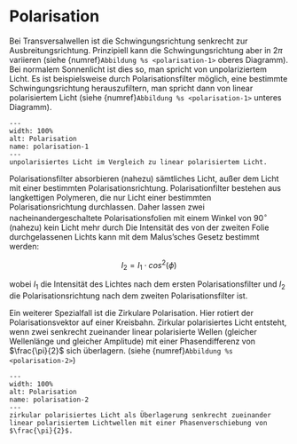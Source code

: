 # Polarisation

Bei Transversalwellen ist die Schwingungsrichtung senkrecht zur Ausbreitungsrichtung. Prinzipiell kann die Schwingungsrichtung aber in $2\pi$ variieren (siehe {numref}`Abbildung %s <polarisation-1>` oberes Diagramm). Bei normalem Sonnenlicht ist dies so, man spricht von unpolariziertem Licht.
Es ist beispielsweise durch Polarisationsfilter möglich, eine bestimmte Schwingungsrichtung herauszufiltern, man spricht dann von linear polarisiertem Licht (siehe {numref}`Abbildung %s <polarisation-1>` unteres Diagramm). 


```{figure} Bilder_Licht/polarisation.svg
---
width: 100%
alt: Polarisation
name: polarisation-1
---
unpolarisiertes Licht im Vergleich zu linear polarisiertem Licht. 
 ```

Polarisationsfilter absorbieren (nahezu) sämtliches Licht, außer dem Licht mit einer bestimmten Polarisationsrichtung. Polarisationfilter bestehen aus langkettigen Polymeren, die nur Licht einer bestimmten Polarisationsrichtung durchlassen. 
Daher lassen zwei nacheinandergeschaltete Polarisationsfolien mit einem Winkel von $90^\circ$ (nahezu) kein Licht mehr durch
Die Intensität des von der zweiten Folie durchgelassenen Lichts kann mit dem Malus’sches Gesetz bestimmt werden:

$$I_2 = I_1 \cdot cos^2\left(\phi \right) $$

wobei $I_1$ die Intensität des Lichtes nach dem ersten Polarisationsfilter und $I_2$ die Polarisationsrichtung nach dem zweiten Polarisationsfilter ist.

Ein weiterer Spezialfall ist die Zirkulare Polarisation. Hier rotiert der Polarisationsvektor auf einer Kreisbahn. Zirkular polarisiertes Licht entsteht, wenn zwei senkrecht zueinander linear polarisierte Wellen (gleicher Wellenlänge und gleicher Amplitude) mit einer Phasendifferenz von $\frac{\pi}{2}$ sich überlagern. (siehe {numref}`Abbildung %s <polarisation-2>`)

```{figure} Bilder_Licht/polarisation2.svg
---
width: 100%
alt: Polarisation
name: polarisation-2
---
zirkular polarisiertes Licht als Überlagerung senkrecht zueinander linear polarisiertem Lichtwellen mit einer Phasenverschiebung von $\frac{\pi}{2}$. 
 ```